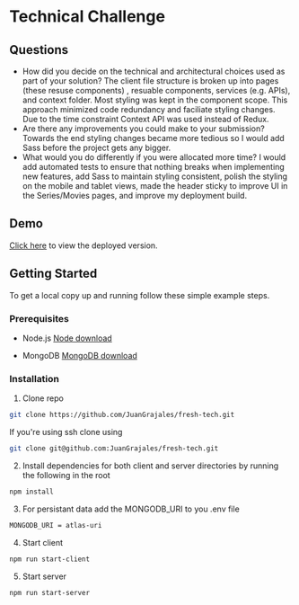 # Technical Challenge

## Questions

- How did you decide on the technical and architectural choices used as part of your solution?
  The client file structure is broken up into pages (these resuse components) , resuable components, services (e.g. APIs), and context folder. Most styling was kept in the component scope. This approach minimized code redundancy and faciliate styling changes. Due to the time constraint Context API was used instead of Redux.
- Are there any improvements you could make to your submission?
  Towards the end styling changes became more tedious so I would add Sass before the project gets any bigger.
- What would you do differently if you were allocated more time?
  I would add automated tests to ensure that nothing breaks when implementing new features, add Sass to maintain styling consistent, polish the styling on the mobile and tablet views, made the header sticky to improve UI in the Series/Movies pages, and improve my deployment build.

## Demo

[Click here](https://fresh-tech.herokuapp.com/) to view the deployed version.

## Getting Started

To get a local copy up and running follow these simple example steps.

### Prerequisites

- Node.js
  [Node download](https://nodejs.org/en/download/)

- MongoDB
  [MongoDB download](https://www.mongodb.com/try/download/community)

### Installation

1. Clone repo

```sh
git clone https://github.com/JuanGrajales/fresh-tech.git
```

If you're using ssh clone using

```sh
git clone git@github.com:JuanGrajales/fresh-tech.git
```

2. Install dependencies for both client and server directories by running the following in the root

```sh
npm install
```

3. For persistant data add the MONGODB_URI to you .env file

```sh
MONGODB_URI = atlas-uri
```

4. Start client

```sh
npm run start-client
```

5. Start server

```sh
npm run start-server
```
